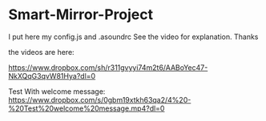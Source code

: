 # Smart-Mirror-Project

I put here my config.js and .asoundrc
See the video for explanation.
Thanks

the videos are here:

https://www.dropbox.com/sh/r311gvyyi74m2t6/AABoYec47-NkXQqG3qvW81Hya?dl=0
 
 
 Test With welcome message:
 https://www.dropbox.com/s/0gbm19xtkh63qa2/4%20-%20Test%20welcome%20message.mp4?dl=0
